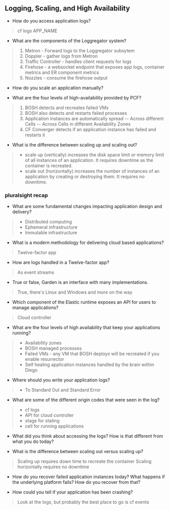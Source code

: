 ## Logging, Scaling, and High Availability

- How do you access application logs?
> cf logs APP_NAME

- What are the components of the Loggregator system?

> 1. Metron - Forward logs to the Loggregator subsytem
> 2. Doppler - gather logs from Metron
> 3. Traffic Controller - handles client requests for logs
> 4. Firehose - a websocket endpoint that exposes app logs, container metrics and ER component metrics
> 5. Nozzles - consume the firehose output

- How do you scale an application manually?

- What are the four levels of high-availability provided by PCF?

> 1. BOSH detects and recreates failed VMs
> 2. BOSH also detects and restarts failed processes
> 3. Application instances are automatically spread
-- Across different Cells
-- Across Cells in different Availability Zones
> 4. CF Converger detects if an application instance has failed and restarts it

- What is the difference between scaling up and scaling out?
> - scale up (vertically) increases the disk space limit or memory limit of all instances of an application. It requires downtime as the container is recreated.
> - scale out (horizontally) increases the number of instances of an application by creating or destroying them. It requires no downtime.

### pluralsight recap



- What are some fundamental changes impacting application design and delivery?

>  - Distributed computing
>  - Ephemeral infrastructure
>  - Immutable infrastructure

- What is a modern methodology for delivering cloud based applications?

> Twelve-factor app

- How are logs handled in a Twelve-factor app?

> As event streams

- True or false, Garden is an interface with many implementations.

> True, there's Linux and Windows and more on the way

- Which component of the Elastic runtime exposes an API for users to manage applications?

> Cloud controller

- What are the four levels of high availability that keep your applications running?

>  - Availability zones
>  - BOSH managed processes
>  - Failed VMs - any VM that BOSH deploys will be recreated if you enable resurrector
>  - Self healing application instances handled by the brain within Diego

- Where should you write your application logs?

>  - To Standard Out and Standard Error

- What are some of the different origin codes that were seen in the log?

>  - cf logs
>  - API for cloud controller
>  - stage for stating 
>  - cell for running applications

- What did you think about accessing the logs? How is that different from what you do today?

- What is the difference between scaling out versus scaling up?

> Scaling up requires down time to recreate the container
> Scaling horizontally requires no downtime

- How do you recover failed application instances today? What happens if the underlying platform fails? How do you recover from that?

- How could you tell if your application has been crashing?

> Look at the logs, but probably the best place to go is cf events
